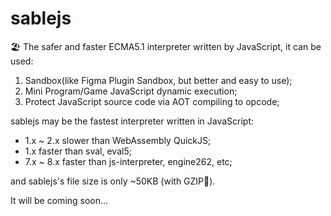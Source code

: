 # sablejs
🏖️ The safer and faster ECMA5.1 interpreter written by JavaScript, it can be used:
1. Sandbox(like Figma Plugin Sandbox, but better and easy to use);
2. Mini Program/Game JavaScript dynamic execution;
3. Protect JavaScript source code via AOT compiling to opcode;

sablejs may be the fastest interpreter written in JavaScript:
* 1.x ~ 2.x slower than WebAssembly QuickJS;
* 1.x faster than sval, eval5;
* 7.x ~ 8.x faster than js-interpreter, engine262, etc;

and sablejs's file size is only ~50KB (with GZIP🥰).

It will be coming soon...
